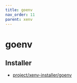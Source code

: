```yaml
---
title: goenv
nav_order: 11
parent: xenv
---
```



# goenv


## Installer

* [project/xenv-installer/goenv](https://github.com/samwhelp/note-about-xenv/tree/gh-pages/_demo/project/xenv-installer/goenv)



